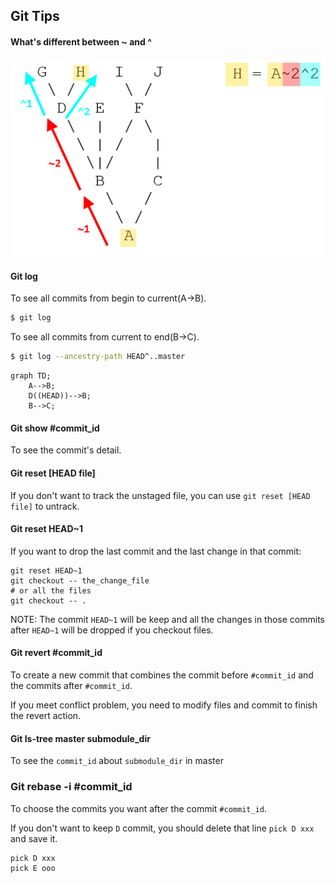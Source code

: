 Git Tips
--------

#### What's different between ~ and ^
![img](./git_parent.png)

#### Git log

To see all commits from begin to current(A->B).
```bash
$ git log
```

To see all commits from current to end(B->C).
```bash
$ git log --ancestry-path HEAD^..master 
```

```mermaid
graph TD;
	A-->B;
	D((HEAD))-->B;
	B-->C;
```

#### Git show #commit_id

To see the commit's detail.	

#### Git reset [HEAD file]

If you don't want to track the unstaged file, you can use `git reset [HEAD file]` to untrack.

#### Git reset HEAD~1

If you want to drop the last commit and the last change in that commit:

```
git reset HEAD~1
git checkout -- the_change_file
# or all the files
git checkout -- .
```

NOTE: The commit `HEAD~1` will be keep and all the changes in those commits after `HEAD~1` will be dropped if you checkout files.


#### Git revert #commit_id

To create a new commit that combines the commit before `#commit_id` and the commits after `#commit_id`.

If you meet conflict problem, you need to modify files and commit to finish the revert action.


#### Git ls-tree master submodule_dir

To see the `commit_id` about `submodule_dir` in master

### Git rebase -i #commit_id

To choose the commits you want after the commit `#commit_id`.

If you don't want to keep `D` commit, you should delete that line `pick D xxx` and save it.

```
pick D xxx
pick E ooo
```
